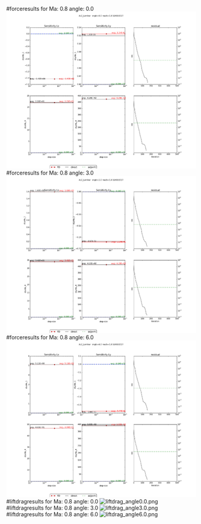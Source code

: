 #forceresults for  Ma: 0.8 angle: 0.0
![force_angle0.0.png](force_angle0.0.png)
#forceresults for  Ma: 0.8 angle: 3.0
![force_angle3.0.png](force_angle3.0.png)
#forceresults for  Ma: 0.8 angle: 6.0
![force_angle6.0.png](force_angle6.0.png)
#liftdragresults for  Ma: 0.8 angle: 0.0
![liftdrag_angle0.0.png](liftdrag_angle0.0.png)
#liftdragresults for  Ma: 0.8 angle: 3.0
![liftdrag_angle3.0.png](liftdrag_angle3.0.png)
#liftdragresults for  Ma: 0.8 angle: 6.0
![liftdrag_angle6.0.png](liftdrag_angle6.0.png)
